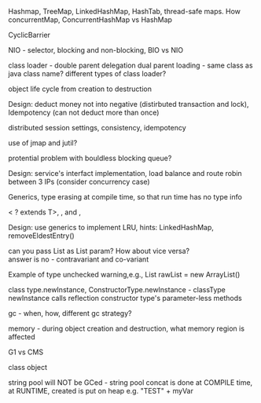 Hashmap, TreeMap, LinkedHashMap, HashTab, thread-safe maps. How concurrentMap, ConcurrentHashMap vs HashMap

CyclicBarrier

NIO - selector, blocking and non-blocking, BIO vs NIO

class loader - double parent delegation
dual parent loading - same class as java class name? different types of class loader?

object life cycle from creation to destruction

Design: deduct money not into negative (distirbuted transaction and lock), Idempotency (can not deduct more than once)

distributed session settings, consistency, idempotency

use of jmap and jutil?

protential problem with bouldless blocking queue?

Design: service's interfact implementation, load balance and route robin between 3 IPs (consider concurrency case)

Generics, type erasing at compile time, so that run time has no type info

< ? extends T>, <? super T>, and <?>,

Design: use generics to implement LRU, hints: LinkedHashMap, removeEldestEntry()

can you pass List<String> as List<Object> param? How about vice versa?  
answer is no - contravariant and co-variant

Example of type unchecked warning,e.g.,  List<String> rawList = new ArrayList()

class type.newInstance, ConstructorType.newInstance - classType newInstance calls reflection constructor type's parameter-less methods

gc - when, how, different gc strategy?

memory - during object creation and destruction, what memory region is affected

G1 vs CMS

class object

string pool will NOT be GCed - string pool concat is done at COMPILE time, at RUNTIME, created is put on heap e.g. "TEST" + myVar 
